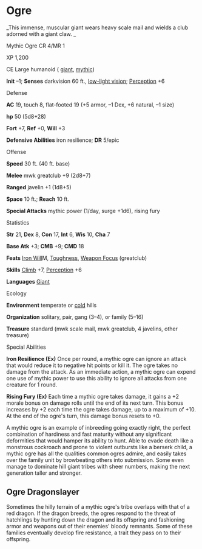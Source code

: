 # Ogre

_This immense, muscular giant wears heavy scale mail and wields a club adorned with a giant claw. _

Mythic Ogre CR 4/MR 1

XP 1,200

CE Large humanoid ( [giant](monsters/creatureTypes.md#_giant-subtype), [mythic](mythicAdventures/mythicMonsters.md#_mythic-subtype))

**Init** –1; **Senses** darkvision 60 ft., [low-light vision](monsters/universalMonsterRules.md#_low-light-vision); [Perception](skills/perception.md#_perception) +6

Defense

**AC** 19, touch 8, flat-footed 19 (+5 armor, –1 Dex, +6 natural, –1 size)

**hp** 50 (5d8+28)

**Fort** +7, **Ref** +0, **Will** +3

**Defensive Abilities** iron resilience; **DR** 5/epic

Offense

**Speed** 30 ft. (40 ft. base)

**Melee** mwk greatclub +9 (2d8+7)

**Ranged** javelin +1 (1d8+5)

**Space** 10 ft.; **Reach** 10 ft.

**Special Attacks** mythic power (1/day, surge +1d6), rising fury

Statistics

**Str** 21, **Dex** 8, **Con** 17, **Int** 6, **Wis** 10, **Cha** 7

**Base Atk** +3; **CMB** +9; **CMD** 18

**Feats** [Iron Will](mythicAdventures/mythicFeats.md#_iron-will-mythic)M, [Toughness](feats.md#_toughness), [Weapon Focus](feats.md#_weapon-focus) (greatclub)

**Skills** [Climb](skills/climb.md#_climb) +7, [Perception](skills/perception.md#_perception) +6

**Languages** [Giant](monsters/creatureTypes.md#_giant-subtype)

Ecology

**Environment** temperate or [cold](monsters/creatureTypes.md#_cold-subtype) hills

**Organization** solitary, pair, gang (3–4), or family (5–16)

**Treasure** standard (mwk scale mail, mwk greatclub, 4 javelins, other treasure)

Special Abilities

**Iron Resilience (Ex)** Once per round, a mythic ogre can ignore an attack that would reduce it to negative hit points or kill it. The ogre takes no damage from the attack. As an immediate action, a mythic ogre can expend one use of mythic power to use this ability to ignore all attacks from one creature for 1 round.

**Rising Fury (Ex)** Each time a mythic ogre takes damage, it gains a +2 morale bonus on damage rolls until the end of its next turn. This bonus increases by +2 each time the ogre takes damage, up to a maximum of +10. At the end of the ogre's turn, this damage bonus resets to +0.

A mythic ogre is an example of inbreeding going exactly right, the perfect combination of hardiness and fast maturity without any significant deformities that would hamper its ability to hunt. Able to evade death like a monstrous cockroach and prone to violent outbursts like a berserk child, a mythic ogre has all the qualities common ogres admire, and easily takes over the family unit by browbeating others into submission. Some even manage to dominate hill giant tribes with sheer numbers, making the next generation taller and stronger.

## Ogre Dragonslayer

Sometimes the hilly terrain of a mythic ogre's tribe overlaps with that of a red dragon. If the dragon breeds, the ogres respond to the threat of hatchlings by hunting down the dragon and its offspring and fashioning armor and weapons out of their enemies' bloody remnants. Some of these families eventually develop fire resistance, a trait they pass on to their offspring.

